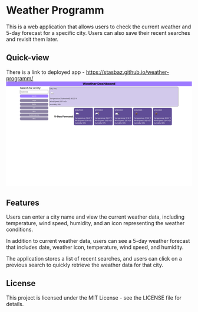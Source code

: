 # Weather Programm

This is a web application that allows users to check the current weather and 5-day forecast for a specific city. Users can also save their recent searches and revisit them later.

## Quick-view
There is a link to deployed app - https://stasbaz.github.io/weather-programm/
![And screenshot](./assets/127.0.0.1_5500_%20(1).png)

## Features
Users can enter a city name and view the current weather data, including temperature, wind speed, humidity, and an icon representing the weather conditions.

In addition to current weather data, users can see a 5-day weather forecast that includes date, weather icon, temperature, wind speed, and humidity.

The application stores a list of recent searches, and users can click on a previous search to quickly retrieve the weather data for that city.

## License
This project is licensed under the MIT License - see the LICENSE file for details.